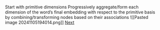 Start with primitive dimensions
Progressively aggregate/form each dimension of the word’s final embedding with respect to the primitive basis by combining/transforming nodes based on their associations
![[Pasted image 20241105194014.png]]
[Next](Embedding-Text-as-Ontology-Subgraph-Activations.md)